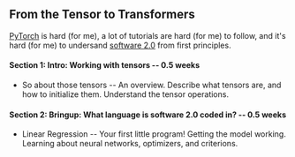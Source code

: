 ## From the Tensor to Transformers

[PyTorch][1] is hard (for me), a lot of tutorials are hard (for me) to follow,
and it's hard (for me) to undersand [software 2.0][2] from first principles.

#### Section 1: Intro: Working with tensors -- 0.5 weeks
- So about those tensors -- An overview. Describe what tensors are, and how to
initialize them. Understand the tensor operations.

#### Section 2: Bringup: What language is software 2.0 coded in? -- 0.5 weeks
- Linear Regression -- Your first little program! Getting the model working.
Learning about neural networks, optimizers, and criterions.


[1]: https://pytorch.org
[2]: https://karpathy.medium.com/software-2-0-a64152b37c35
